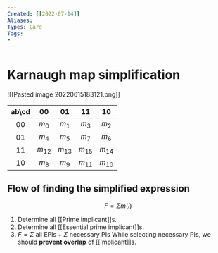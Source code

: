 ```yaml
---
Created: [[2022-07-14]]
Aliases: 
Types: Card
Tags: 
- 
---
```

# Karnaugh map simplification
![[Pasted image 20220615183121.png]]

| ab\cd |    00    |    01    |    11    |    10    |
|:-----:|:--------:|:--------:|:--------:|:--------:|
|  00   |  $m_0$   |  $m_1$   |  $m_3$   |  $m_2$   |
|  01   |  $m_4$   |  $m_5$   |  $m_7$   |  $m_6$   |
|  11   | $m_{12}$ | $m_{13}$ | $m_{15}$ | $m_{14}$ |
|  10   |  $m_8$   |  $m_9$   | $m_{11}$ | $m_{10}$ |

## Flow of finding the simplified expression
$$F=\Sigma m(i)$$
1. Determine all [[Prime implicant]]s.
2. Determine all [[Essential prime implicant]]s. 
3. $F=\Sigma \text{ all EPIs}+\Sigma \text{ necessary PIs}$
   While selecting necessary PIs, we should **prevent overlap** of [[Implicant]]s. 